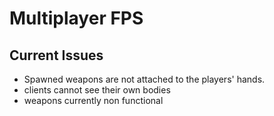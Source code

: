 # Multiplayer FPS
## Current Issues
* Spawned weapons are not attached to the players' hands.
* clients cannot see their own bodies
* weapons currently non functional
